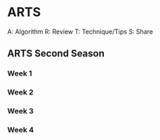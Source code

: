 # ARTS

A: Algorithm
R: Review
T: Technique/Tips
S: Share

## ARTS Second Season

### Week 1

### Week 2

### Week 3

### Week 4
